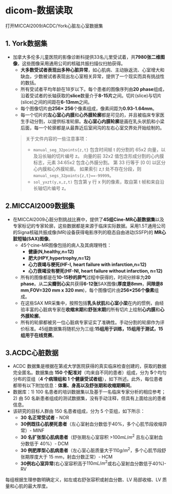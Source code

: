 # dicom-数据读取
打开MICCAI2009/ACDC/York心脏左心室数据集
## 1. York数据集
- 加拿大多伦多儿童医院的影像诊断科提供33名儿里受试着，共**7980张二维图像**，这些图像采用通用公司的核磁共振扫描仪扫拍获得。
	- **大多数受试者表现出多种心脏异常**，如心肌病、主动脉返流、心室增大和缺血，少数被试者表现出左心室相关异常，提供了一个现实而具有挑战性的数括。
	- 所有受试者平均年龄在18岁以下。每个患者的图像序列由**20 phase**组成，沿着受试者的长轴获取的**slice**数量介于**8-15片**之间。切片(slice)与切片(slice)之间的间距在**6-13mm**之间。
	- 每个图像切片由**256× 256**个像素组成，像素间距为**0.93-1.64mm**。
	- 每一个切片的**左心室心内膜**和**心外膜轮廓**都是可见的，并且被临床专家医生手动分割，以提供标准轮廓。**左心室心内膜轮廓**是画在乳头状肌和小梁后面，每一个轮廓都是从最靠近后室间沟的左右心室交界处开始绘制的。
	> 关于文件内容的一些注意事项：
	> - `manual_seg_32points{z,t}` 包含时间帧 t 的分割的 65x2 向量，以及沿长轴的切片编号 z。 向量的前 32x2 值包含形成分割的心内膜标志，元素 34:65x2 包含心外膜分割。 第 33 行等于 [0 0] 以区分心内膜和心外膜轮廓。 如果索引 z,t 处不存在分段，则 `manual_segs_32points{z,t}==-99999`。
	> - `sol_yxzt(y,x,z,t)` 包含第 y 行 x 列的像素，取自第 t 帧和来自沿长轴切片编号 z。

## 2.MICCAI2009数据集
- 在MICCAI2009心脏分割挑战比赛中，提供了**45组Cine-MR心脏数据集**以及专家标记的专家轮廓，这些数据都是来源于临床实际数据。采用1.5T通用公司的Signa核磁共振成像(MR)设备获得电影序列的稳态自由进动(SSFP)的 **MR心脏短轴(SAX)图像**。
	- 45个cine-MR图像包括的病人及其病理特性：
		- **健康(N,healthy,n=12)**
		- **肥大(HPY,hypertrophy,n=12)**
		- **心力衰竭与梗死(HF-I, heart failure with infarction,n=12)**
		- **心力衰竭没有梗死(HF-NI, heart failure without infarction, n=12)**
	- 所有的图像都是在**10-15秒的屏气**过程中获得的，时间分辨率为**20 phase**。从**二尖瓣到心尖**共获得**6-12张**SAX图像(**厚度是8mm**，**间隙是8 mm**,**FOV=320 mm x 320 mm**)，每个图像切片由**256×256个像素**组成。
	- 在这些SAX MR采集中，按照包括**乳头状肌**和**心室小梁**在内的惯例，由经验丰富的心脏病专家在**收缩末期**和**舒张末期**的所有切片上绘制**心内膜**和**心外膜轮廓**。
	- 所有的轮廓都被另一位心脏病专家证实了准确性。手动分割的轮廓作为评价标准。45组数据集将随机分为三组:**15组用于训练，15组用于测试，15组用于在线竞赛**。
## 3.**ACDC心脏数据**
- ACDC 数据集是根据在第戎大学医院获得的真实临床检查创建的，获取的数据完全匿名。数据集由 **150 个配准对**（均来自不同的患者）组成，分为 **5**个均匀分布的亚组（**4 个病理组和 1 个健康受试者组**），如下所述。此外，每位患者都带有以下附加信息：**体重、身高以及舒张期和收缩期瞬间**。
- 数据库：1) 100 名患者的培训数据集以及基于一名临床专家分析的相应参考； 2) 由 50 名新患者组成的测试数据集，没有手动注释，但具有上面给出的患者信息。
- 该研究的目标人群由 150 名患者组成，分为 5 个亚组，如下所示：
	- **30 名正常受试者** - NOR
	- **30例既往心肌梗死患者**（左心室射血分数低于40%，多个心肌节段收缩异常）- MINF
	- **30 名扩张型心肌病患者**（舒张期左心室容积 >$100 mL/m^2$ 且左心室射血分数低于 40%）- DCM
	- **30 例肥厚型心肌病患者**（左心室心脏质量大于$110 g/m^2$，多个心肌节段舒张期厚度大于 15 mm，射血分数正常）- HCM
	- **30例右心室异常**(右心室容积高于$110mL/m^2$或右心室射血分数低于40%)-RV
		
每组根据生理参数明确定义，如左或右舒张容积或射血分数、LV 局部收缩、LV 质量和心肌的最大厚度。
